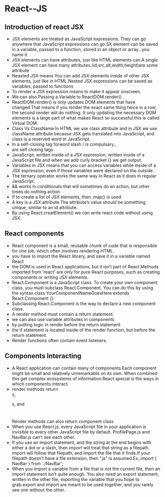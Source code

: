 # React--JS
## Introduction of react JSX
- JSX elements are treated as JavaScript expressions. They can go anywhere that JavaScript expressions can go.SX element can be saved in a variable, passed to a function, stored in an object or array…you name it.
- JSX elements can have attributes, just like HTML elements can.A single JSX element can have many attributes.(id,src,alt,width,height)are some attribute
- Neasted JSX means You can add JSX elements inside of other JSX elements, just like in HTML.Nested JSX expressions can be saved as variables, passed to functions
- To render a JSX expression means to make it appear onscreen.
- We can also Passing a Variable to ReactDOM.render()
- ReactDOM.render() is only updates DOM elements that have changed.That means if you render the exact same thing twice in a row, the second render will do nothing. It only updating the necessary DOM elements is a large part of what makes React so successful.this is called Virtual DOM.
- Class Vs ClassName:In HTML we use class attribute and in JSX we use className attribute because JSX gets translated into JavaScript, and class is a reserved word in JavaScript.
- In a self-closing tag forword slash / is compulsary.<img>,<br> are self closing tags
- JavaScript, written inside of a JSX expression, written inside of a JavaScript file.and when we add curly bracket {} we get output.
- Variables in JSX means that you can access variables while inside of a JSX expression, even if those variables were declared on the outside.
- The ternary operator works the same way in React as it does in regular JavaScript. 
- && works in conditionals that will sometimes do an action, but other times do nothing action
- If to create a list of JSX elements, then .map() is used
- A key is a JSX attribute.The attribute’s value should be something unique, similar to an id attribute.
- By using React.creatElement() we can write react code without using JSX.
## React components
-  React component is a small, reusable chunk of code that is responsible for one job, which often involves rendering HTML.
-  you have to import the React library, and save it in a variable named React
-  the DOM is used in React applications, but it isn’t part of React.Methods imported from 'react' are only for pure React purposes, such as creating components or writing JSX elements.
-  React.Component is a JavaScript class. To create your own component class, you must subclass React.Component. You can do this by using the syntax class YourComponentNameGoesHere extends React.Component {}.
-  Subclassing React.Component is the way to declare a new component class.
-  A render method must contain a return statement.
-  we can also use variable attributes in components
-  by putting logic in render before the return statement
-  the if statement is located inside of the render function, but before the return statement.
- Render functions often contain event listeners. 
## Components Interacting
- A React application can contain many of components.Each component might be small and relatively unremarkable on its own. When combined this get complex ecosystems of information.React special is the ways in which components interact.
- render methods return<div></div>s, <p></p>s, and <h1></h1> Render methods can also return component class <omg/>
- When you use React.js, every JavaScript file in your application is invisible to every other JavaScript file by default. ProfilePage.js and NavBar.js can’t see each other.
- If you use an import statement, and the string at the end begins with either a dot or a slash, then import will treat that string as a filepath. import will follow that filepath, and import the file that it finds.If your filepath doesn’t have a file extension, then “.js” is assumed.Ex.,import { NavBar } from './NavBar';
- When you import a variable from a file that is not the current file, then an import statement isn’t quite enough. You also need an export statement, written in the other file, exporting the variable that you hope to grab.export and import are meant to be used together, and you rarely see one without the other.
